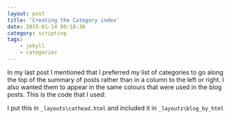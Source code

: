 ```yaml
---
layout: post
title: 'Creating the Category index'
date: 2015-01-14 09:18:30
category: scripting
tags: 
    - jekyll
    - categories
---
```

In my last post I mentioned that I preferred my list of categories to go along the top of the summary of posts rather than in a column to the left or right.  I also wanted them to appear in the same colours that were used in the blog posts.  This is the code that I used:

<div></div>


I put this in `_layouts\cathead.html` and included it in `_layouts\blog_by_html`
